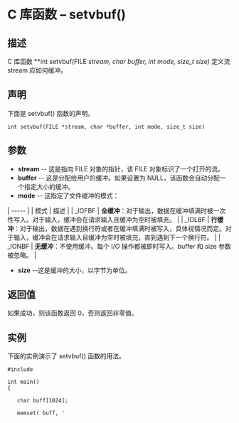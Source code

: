 # C 库函数 – setvbuf()


## 描述

C 库函数 **int setvbuf(FILE *stream, char *buffer, int mode, size_t size)** 定义流 stream 应如何缓冲。

## 声明

下面是 setvbuf() 函数的声明。

    int setvbuf(FILE *stream, char *buffer, int mode, size_t size)

## 参数

* **stream** \-- 这是指向 FILE 对象的指针，该 FILE 对象标识了一个打开的流。
* **buffer** \-- 这是分配给用户的缓冲。如果设置为 NULL，该函数会自动分配一个指定大小的缓冲。
* **mode** \-- 这指定了文件缓冲的模式：

| ----- |
| 模式 | 描述 |
| _IOFBF | **全缓冲**：对于输出，数据在缓冲填满时被一次性写入。对于输入，缓冲会在请求输入且缓冲为空时被填充。 |
| _IOLBF | **行缓冲**：对于输出，数据在遇到换行符或者在缓冲填满时被写入，具体视情况而定。对于输入，缓冲会在请求输入且缓冲为空时被填充，直到遇到下一个换行符。 |
| _IONBF | **无缓冲**：不使用缓冲。每个 I/O 操作都被即时写入。buffer 和 size 参数被忽略。 |

* **size** \--这是缓冲的大小，以字节为单位。

## 返回值

如果成功，则该函数返回 0，否则返回非零值。

## 实例

下面的实例演示了 setvbuf() 函数的用法。

    #include 

    int main()
    {

       char buff[1024];

       memset( buff, '
